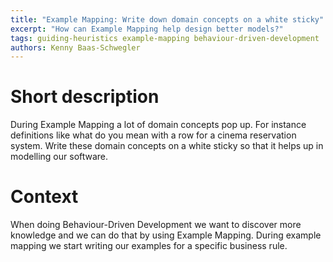 ```yaml
---
title: "Example Mapping: Write down domain concepts on a white sticky"
excerpt: "How can Example Mapping help design better models?"
tags: guiding-heuristics example-mapping behaviour-driven-development
authors: Kenny Baas-Schwegler
---
```


# Short description

During Example Mapping a lot of domain concepts pop up. For instance definitions like what do you mean with a row for a cinema reservation system. Write these domain concepts on a white sticky so that it helps up in modelling our software.

# Context

When doing Behaviour-Driven Development we want to discover more knowledge and we can do that by using Example Mapping. During example mapping we start writing our examples for a specific business rule. 